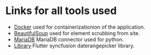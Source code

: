 # Links for all tools used

+ [Docker](https://docs.docker.com/get-started/) used for containerizationion of the application.
+ [BeautifulSoup](https://www.crummy.com/software/BeautifulSoup/bs4/doc/#) used for element scrubbing from site.
+ [MariaDB](https://mariadb.com/docs/clients/mariadb-connectors/connector-python/) MariaDB connector used for python.
+ [Library](https://help.syncfusion.com/flutter/daterangepicker/overview) Flutter syncfusion daterangepicker library.
